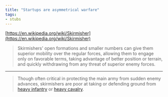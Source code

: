 ```yaml
---
title: "Startups are asymmetrical warfare"
tags:
- stubs
---
```



[https://en.wikipedia.org/wiki/Skirmisher](https://en.wikipedia.org/wiki/Skirmisher)

> Skirmishers' open formations and smaller numbers can give them superior mobility over the regular forces, allowing them to engage only on favorable terms, taking advantage of better position or terrain, and quickly withdrawing from any threat of superior enemy forces.

---

> Though often critical in protecting the main army from sudden enemy advances, skirmishers are poor at taking or defending ground from [heavy infantry](https://en.wikipedia.org/wiki/Heavy_infantry "Heavy infantry") or [heavy cavalry](https://en.wikipedia.org/wiki/Heavy_cavalry "Heavy cavalry").